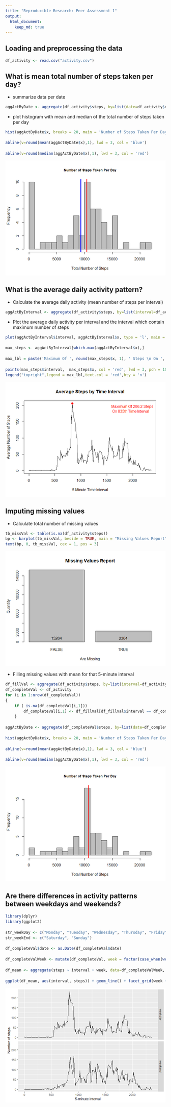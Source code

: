 ```yaml
---
title: "Reproducible Research: Peer Assessment 1"
output: 
  html_document:
    keep_md: true
---
```



## Loading and preprocessing the data


```r
df_activity <- read.csv("activity.csv")
```


## What is mean total number of steps taken per day?
* summarize data per date

```r
aggActByDate <- aggregate(df_activity$steps, by=list(date=df_activity$date), FUN=sum, na.rm = TRUE)
```

* plot histogram with mean and median of the total number of steps taken per day

```r
hist(aggActByDate$x, breaks = 20, main = 'Number of Steps Taken Per Day',xlab = 'Total Number of Steps', col = 'grey',cex.main = .9)

abline(v=round(mean(aggActByDate$x),1), lwd = 3, col = 'blue')

abline(v=round(median(aggActByDate$x),1), lwd = 3, col = 'red')
```

![](PA1_template_files/figure-html/plot_hist-1.png)<!-- -->

## What is the average daily activity pattern?
* Calculate the average daily activity (mean number of steps per interval)

```r
aggActByInterval <- aggregate(df_activity$steps, by=list(interval=df_activity$interval), FUN=mean, na.rm = TRUE)
```
* Plot the average daily activity per interval and the interval which contain maximum number of steps

```r
plot(aggActByInterval$interval, aggActByInterval$x, type = 'l', main = 'Average Steps by Time Interval', xlab = '5 Minute Time Interval', ylab = 'Average Number of Steps')

max_steps <- aggActByInterval[which.max(aggActByInterval$x),]

max_lbl = paste('Maximum Of ', round(max_steps$x, 1), ' Steps \n On ', max_steps$interval, 'th Time Interval', sep = '')

points(max_steps$interval,  max_steps$x, col = 'red', lwd = 3, pch = 10)
legend("topright",legend = max_lbl,text.col = 'red',bty = 'n')
```

![](PA1_template_files/figure-html/plot_max-1.png)<!-- -->

## Imputing missing values
* Calculate total number of missing values

```r
tb_missVal <- table(is.na(df_activity$steps))
bp <- barplot(tb_missVal, beside = TRUE, main = "Missing Values Report", xlab = "Are Missing", ylab = "Quantity")
text(bp, 0, tb_missVal, cex = 1, pos = 3)
```

![](PA1_template_files/figure-html/miss_val-1.png)<!-- -->


* Filling missing values with mean for that 5-minute interval

```r
df_fillVal <- aggregate(df_activity$steps, by=list(interval=df_activity$interval), FUN=mean, na.rm = TRUE)
df_completeVal <- df_activity
for (i in 1:nrow(df_completeVal)) 
{ 
    if ( is.na(df_completeVal[i,1])) 
        df_completeVal[i,1] <- df_fillVal[df_fillVal$interval == df_completeVal[i,3], 2]
    }

aggActByDate <- aggregate(df_completeVal$steps, by=list(date=df_completeVal$date), FUN=sum, na.rm = TRUE)

hist(aggActByDate$x, breaks = 20, main = 'Number of Steps Taken Per Day',xlab = 'Total Number of Steps', col = 'grey',cex.main = .9)

abline(v=round(mean(aggActByDate$x),1), lwd = 3, col = 'blue')

abline(v=round(median(aggActByDate$x),1), lwd = 3, col = 'red')
```

![](PA1_template_files/figure-html/fill_missval-1.png)<!-- -->

## Are there differences in activity patterns between weekdays and weekends?


```r
library(dplyr)
library(ggplot2)

str_weekDay <- c("Monday", "Tuesday", "Wednesday", "Thursday", "Friday")
str_weekEnd <- c("Saturday", "Sunday")

df_completeVal$date <- as.Date(df_completeVal$date)

df_completeValWeek <- mutate(df_completeVal, week = factor(case_when(weekdays(date) %in% str_weekDay ~ "weekday", weekdays(date) %in% str_weekEnd ~ "weekend",TRUE ~ NA_character_)))

df_mean <- aggregate(steps ~ interval + week, data=df_completeValWeek, mean)

ggplot(df_mean, aes(interval, steps)) + geom_line() + facet_grid(week ~ .) + xlab("5-minute interval") + ylab("Number of steps")
```

![](PA1_template_files/figure-html/week_comp-1.png)<!-- -->
